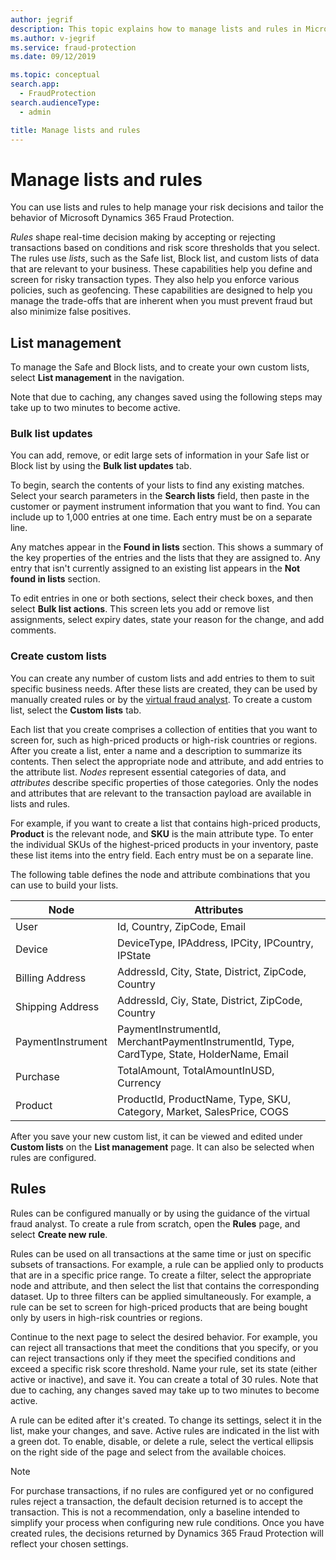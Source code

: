 ```yaml
---
author: jegrif
description: This topic explains how to manage lists and rules in Microsoft Dynamics 365 Fraud Protection.
ms.author: v-jegrif
ms.service: fraud-protection
ms.date: 09/12/2019

ms.topic: conceptual
search.app: 
  - FraudProtection
search.audienceType:
  - admin

title: Manage lists and rules
---
```


# Manage lists and rules

You can use lists and rules to help manage your risk decisions and tailor the behavior of Microsoft Dynamics 365 Fraud Protection.

*Rules* shape real-time decision making by accepting or rejecting transactions based on conditions and risk score thresholds that you select. The rules use *lists*, such as the Safe list, Block list, and custom lists of data that are relevant to your business. These capabilities help you define and screen for risky transaction types. They also help you enforce various policies, such as geofencing. These capabilities are designed to help you manage the trade-offs that are inherent when you must prevent fraud but also minimize false positives.

## List management

To manage the Safe and Block lists, and to create your own custom lists, select **List management** in the navigation.

Note that due to caching, any changes saved using the following steps may take up to two minutes to become active.

### Bulk list updates

You can add, remove, or edit large sets of information in your Safe list or Block list by using the **Bulk list updates** tab.

To begin, search the contents of your lists to find any existing matches. Select your search parameters in the **Search lists** field,  then paste in the customer or payment instrument information that you want to find. You can include up to 1,000 entries at one time. Each entry must be on a separate line.

Any matches appear in the **Found in lists** section. This shows a summary of the key properties of the entries and the lists that they are assigned to. Any entry that isn't currently assigned to an existing list appears in the **Not found in lists** section.

To edit entries in one or both sections, select their check boxes, and then select **Bulk list actions**. This screen lets you add or remove list assignments, select expiry dates, state your reason for the change, and add comments.

### Create custom lists

You can create any number of custom lists and add entries to them to suit specific business needs. After these lists are created, they can be used by manually created rules or by the [virtual fraud analyst](virtual-fraud-analyst.md). To create a custom list, select the **Custom lists** tab.

Each list that you create comprises a collection of entities that you want to screen for, such as high-priced products or high-risk countries or regions. After you create a list, enter a name and a description to summarize its contents. Then select the appropriate node and attribute, and add entries to the attribute list. *Nodes* represent essential categories of data, and *attributes* describe specific properties of those categories. Only the nodes and attributes that are relevant to the transaction payload are available in lists and rules.

For example, if you want to create a list that contains high-priced products, **Product** is the relevant node, and **SKU** is the main attribute type. To enter the individual SKUs of the highest-priced products in your inventory, paste these list items into the entry field. Each entry must be on a separate line.

The following table defines the node and attribute combinations that you can use to build your lists.

| Node | Attributes 
|---|---|
| User | Id, Country, ZipCode, Email |
| Device | DeviceType, IPAddress, IPCity, IPCountry, IPState |
| Billing Address | AddressId, City, State, District, ZipCode, Country |
| Shipping Address | AddressId, Ciy, State, District, ZipCode, Country|
| PaymentInstrument | PaymentInstrumentId, MerchantPaymentInstrumentId, Type, CardType, State, HolderName, Email |
| Purchase | TotalAmount, TotalAmountInUSD, Currency |
| Product | ProductId, ProductName, Type, SKU, Category, Market, SalesPrice, COGS |

After you save your new custom list, it can be viewed and edited under **Custom lists** on the **List management** page. It can also be selected when rules are configured.

## Rules

Rules can be configured manually or by using the guidance of the virtual fraud analyst. To create a rule from scratch, open the **Rules** page, and select **Create new rule**.

Rules can be used on all transactions at the same time or just on specific subsets of transactions. For example, a rule can be applied only to products that are in a specific price range. To create a filter, select the appropriate node and attribute, and then select the list that contains the corresponding dataset. Up to three filters can be applied simultaneously. For example, a rule can be set to screen for high-priced products that are being bought only by users in high-risk countries or regions.

Continue to the next page to select the desired behavior. For example, you can reject all transactions that meet the conditions that you specify, or you can reject transactions only if they meet the specified conditions and exceed a specific risk score threshold. Name your rule, set its state (either active or inactive), and save it. You can create a total of 30 rules. Note that due to caching, any changes saved may take up to two minutes to become active.

A rule can be edited after it's created. To change its settings, select it in the list, make your changes, and save. Active rules are indicated in the list with a green dot. To enable, disable, or delete a rule, select the vertical ellipsis on the right side of the page and select from the available choices. 

> [!NOTE]
> For purchase transactions, if no rules are configured yet or no configured rules reject a transaction, the default decision returned is to accept the transaction. This is not a recommendation, only a baseline intended to simplify your process when configuring new rule conditions. Once you have created rules, the decisions returned by Dynamics 365 Fraud Protection will reflect your chosen settings.
